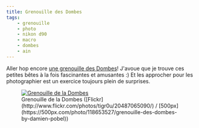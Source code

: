 ```yaml
---
title: Grenouille des Dombes
tags:
    - grenouille
    - photo
    - nikon d90
    - macro
    - dombes
    - ain
---
```


Aller hop encore [une grenouille des Dombes](/post/frog-grenouille-dombes)! J'avoue que je trouve ces petites bêtes à la fois
fascinantes et amusantes :) Et les approcher pour les photographier est un
exercice toujours plein de surprises.

<figure class="object-center">
    <a href="/images/grenouille-frog-dombes.jpg"><img src="/images/660x/grenouille-frog-dombes.jpg" alt="Grenouille de la Dombes"></a>
    <figcaption>
    Grenouille de la Dombes
    ([Flickr](http://www.flickr.com/photos/tigr0u/20487065090/) /
     [500px](https://500px.com/photo/118653527/grenouille-des-dombes-by-damien-pobel))
    </figcaption>
</figure>
